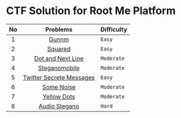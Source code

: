 # CTF Solution for Root Me Platform

| **No** | **Problems** | **Difficulty** |
| :----: | :----------: | :------------- |
| 1	 | [Gunnm](https://github.com/aveenain/CTF-Solution/tree/main/Root%20Me/Steganography/Gunnm_Complete) | `Easy` |
| 2	 | [Squared](https://github.com/aveenain/CTF-Solution/tree/main/Root%20Me/Steganography/Squared_Complete) | `Easy` |
| 3	 | [Dot and Next Line](https://github.com/aveenain/CTF-Solution/tree/main/Root%20Me/Steganography/Dot%20and%20Next%20Line_Complete) | `Moderate` |
| 4	 | [Steganomobile](https://github.com/aveenain/CTF-Solution/tree/main/Root%20Me/Steganography/Steganomobile_Complete) | `Moderate` |
| 5	 | [Twitter Secrete Messages](https://github.com/aveenain/CTF-Solution/tree/main/Root%20Me/Steganography/Twitter%20Secret%20Messages_Complete) | `Easy` |
| 6	 | [Some Noise](https://github.com/aveenain/CTF-Solution/tree/main/Root%20Me/Steganography/Some%20Noise_Complete) | `Moderate` |
| 7 	 | [Yellow Dots](https://github.com/aveenain/CTF-Solution/tree/main/Root%20Me/Steganography/Yellow%20Dots_Complete) | `Moderate` |
| 8	 | [Audio Stegano](https://github.com/aveenain/CTF-Solution/tree/main/Root%20Me/Steganography/Audio%20Stegano_Complete) | `Hard` |